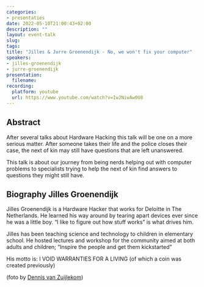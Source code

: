 ```yaml
---
categories:
- presentaties
date: 2022-05-10T21:00:43+02:00
description: ""
layout: event-talk
slug:
tags:
title: "Jilles & Jurre Groenendijk - No, we won't fix your computer"
speakers:
- jilles-groenendijk
- jurre-groenendijk
presentation:
  filename: 
recording:
  platform: youtube
  url: https://www.youtube.com/watch?v=IwJNiwAw0U8
---
```


## Abstract

After several talks about Hardware Hacking this talk will be one on a more serious matter. After someone takes their life and the police closes their case, the next of kin may still have questions that are left unanswered.

This talk is about our journey from being nerds helping out with computer problems to specialists trying to help the next of kin find answers to questions they might still have.

## Biography Jilles Groenendijk

Jilles Groenendijk is a Hardware Hacker that works for Deloitte in The Netherlands. He learned his way around by tearing apart devices ever since he was a little boy. “I like to figure out how stuff works” is what drives him.

Jilles has been teaching science and technology to children in elementary school. He hosted lectures and workshop for the community aimed at both adults and children; “Inspire the people and get them kickstarted”

His motto is: I VOID WARRANTIES FOR A LIVING (of which a coin was created previously)

(foto by [Dennis van Zuijlekom](https://www.flickr.com/photos/dvanzuijlekom))